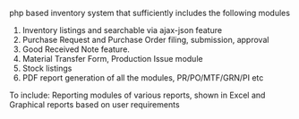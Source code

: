 php based inventory system that sufficiently includes the following modules

1. Inventory listings and searchable via ajax-json feature
2. Purchase Request and Purchase Order filing, submission, approval
3. Good Received Note feature.
4. Material Transfer Form, Production Issue module
5. Stock listings
6. PDF report generation of all the modules, PR/PO/MTF/GRN/PI etc

To include:
Reporting modules of various reports, shown in Excel and Graphical reports based on user requirements